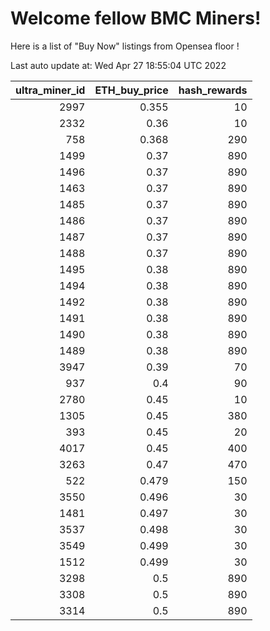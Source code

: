 # Welcome fellow BMC Miners!
Here is a list of "Buy Now" listings from Opensea floor !


Last auto update at: Wed Apr 27 18:55:04 UTC 2022


|   ultra_miner_id |   ETH_buy_price |   hash_rewards |
|-----------------:|----------------:|---------------:|
|             2997 |           0.355 |             10 |
|             2332 |           0.36  |             10 |
|              758 |           0.368 |            290 |
|             1499 |           0.37  |            890 |
|             1496 |           0.37  |            890 |
|             1463 |           0.37  |            890 |
|             1485 |           0.37  |            890 |
|             1486 |           0.37  |            890 |
|             1487 |           0.37  |            890 |
|             1488 |           0.37  |            890 |
|             1495 |           0.38  |            890 |
|             1494 |           0.38  |            890 |
|             1492 |           0.38  |            890 |
|             1491 |           0.38  |            890 |
|             1490 |           0.38  |            890 |
|             1489 |           0.38  |            890 |
|             3947 |           0.39  |             70 |
|              937 |           0.4   |             90 |
|             2780 |           0.45  |             10 |
|             1305 |           0.45  |            380 |
|              393 |           0.45  |             20 |
|             4017 |           0.45  |            400 |
|             3263 |           0.47  |            470 |
|              522 |           0.479 |            150 |
|             3550 |           0.496 |             30 |
|             1481 |           0.497 |             30 |
|             3537 |           0.498 |             30 |
|             3549 |           0.499 |             30 |
|             1512 |           0.499 |             30 |
|             3298 |           0.5   |            890 |
|             3308 |           0.5   |            890 |
|             3314 |           0.5   |            890 |